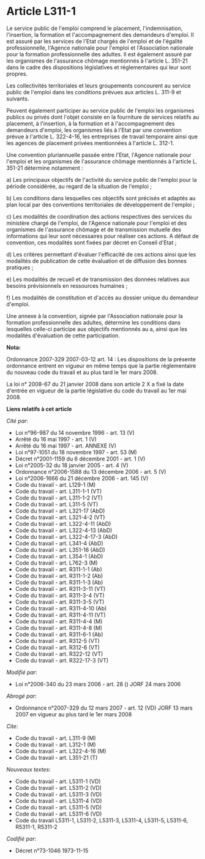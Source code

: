 # Article L311-1

Le service public de l'emploi comprend le placement, l'indemnisation, l'insertion, la formation et l'accompagnement des
demandeurs d'emploi. Il est assuré par les services de l'Etat chargés de l'emploi et de l'égalité professionnelle, l'Agence
nationale pour l'emploi et l'Association nationale pour la formation professionnelle des adultes. Il est également assuré par
les organismes de l'assurance chômage mentionnés à l'article L. 351-21 dans le cadre des dispositions législatives et
réglementaires qui leur sont propres.

Les collectivités territoriales et leurs groupements concourent au service public de l'emploi dans les conditions prévues aux
articles L. 311-9 et suivants.

Peuvent également participer au service public de l'emploi les organismes publics ou privés dont l'objet consiste en la
fourniture de services relatifs au placement, à l'insertion, à la formation et à l'accompagnement des demandeurs d'emploi,
les organismes liés à l'Etat par une convention prévue à l'article L. 322-4-16, les entreprises de travail temporaire ainsi
que les agences de placement privées mentionnées à l'article L. 312-1.

Une convention pluriannuelle passée entre l'Etat, l'Agence nationale pour l'emploi et les organismes de l'assurance chômage
mentionnés à l'article L. 351-21 détermine notamment :

a) Les principaux objectifs de l'activité du service public de l'emploi pour la période considérée, au regard de la situation
de l'emploi ;

b) Les conditions dans lesquelles ces objectifs sont précisés et adaptés au plan local par des conventions territoriales de
développement de l'emploi ;

c) Les modalités de coordination des actions respectives des services du ministère chargé de l'emploi, de l'Agence nationale
pour l'emploi et des organismes de l'assurance chômage et de transmission mutuelle des informations qui leur sont nécessaires
pour réaliser ces actions. A défaut de convention, ces modalités sont fixées par décret en Conseil d'Etat ;

d) Les critères permettant d'évaluer l'efficacité de ces actions ainsi que les modalités de publication de cette évaluation
et de diffusion des bonnes pratiques ;

e) Les modalités de recueil et de transmission des données relatives aux besoins prévisionnels en ressources humaines ;

f) Les modalités de constitution et d'accès au dossier unique du demandeur d'emploi.

Une annexe à la convention, signée par l'Association nationale pour la formation professionnelle des adultes, détermine les
conditions dans lesquelles celle-ci participe aux objectifs mentionnés au a, ainsi que les modalités d'évaluation de cette
participation.

**Nota:**

Ordonnance 2007-329 2007-03-12 art. 14 : Les dispositions de la présente ordonnance entrent en vigueur en même temps que la
partie réglementaire du nouveau code du travail et au plus tard le 1er mars 2008.

La loi n° 2008-67 du 21 janvier 2008 dans son article 2 X a fixé la date d'entrée en vigueur de la partie législative du code
du travail au 1er mai 2008.

**Liens relatifs à cet article**

_Cité par_:

  - Loi n°96-987 du 14 novembre 1996 - art. 13 (V)
  - Arrêté du 16 mai 1997 - art. 1 (V)
  - Arrêté du 16 mai 1997 - art. ANNEXE (V)
  - Loi n°97-1051 du 18 novembre 1997 - art. 53 (M)
  - Décret n°2001-1159 du 6 décembre 2001 - art. 1 (V)
  - Loi n°2005-32 du 18 janvier 2005 - art. 4 (V)
  - Ordonnance n°2006-1588 du 13 décembre 2006 - art. 5 (V)
  - Loi n°2006-1666 du 21 décembre 2006 - art. 145 (V)
  - Code du travail - art. L129-1 (M)
  - Code du travail - art. L311-1-1 (VT)
  - Code du travail - art. L311-1-2 (VT)
  - Code du travail - art. L311-5 (VT)
  - Code du travail - art. L321-17 (AbD)
  - Code du travail - art. L321-4-2 (VT)
  - Code du travail - art. L322-4-11 (AbD)
  - Code du travail - art. L322-4-13 (AbD)
  - Code du travail - art. L322-4-17-3 (AbD)
  - Code du travail - art. L341-4 (AbD)
  - Code du travail - art. L351-16 (AbD)
  - Code du travail - art. L354-1 (AbD)
  - Code du travail - art. L762-3 (M)
  - Code du travail - art. R311-1-1 (Ab)
  - Code du travail - art. R311-1-2 (Ab)
  - Code du travail - art. R311-1-3 (Ab)
  - Code du travail - art. R311-3-11 (VT)
  - Code du travail - art. R311-3-4 (VT)
  - Code du travail - art. R311-3-5 (VT)
  - Code du travail - art. R311-4-10 (Ab)
  - Code du travail - art. R311-4-11 (VT)
  - Code du travail - art. R311-4-4 (M)
  - Code du travail - art. R311-4-8 (M)
  - Code du travail - art. R311-6-1 (Ab)
  - Code du travail - art. R312-5 (VT)
  - Code du travail - art. R312-6 (VT)
  - Code du travail - art. R322-12 (VT)
  - Code du travail - art. R322-17-3 (VT)

_Modifié par_:

  - Loi n°2006-340 du 23 mars 2006 - art. 28 () JORF 24 mars 2006

_Abrogé par_:

  - Ordonnance n°2007-329 du 12 mars 2007 - art. 12 (VD) JORF 13 mars 2007 en vigueur au plus tard le 1er mars 2008

_Cite_:

  - Code du travail - art. L311-9 (M)
  - Code du travail - art. L312-1 (M)
  - Code du travail - art. L322-4-16 (M)
  - Code du travail - art. L351-21 (T)

_Nouveaux textes_:

  - Code du travail - art. L5311-1 (VD)
  - Code du travail - art. L5311-2 (VD)
  - Code du travail - art. L5311-3 (VD)
  - Code du travail - art. L5311-4 (VD)
  - Code du travail - art. L5311-5 (VD)
  - Code du travail - art. L5311-6 (VD)
  - Code du travail L5311-1, L5311-2, L5311-3, L5311-4, L5311-5, L5311-6, R5311-1, R5311-2

_Codifié par_:

  - Décret n°73-1046 1973-11-15
